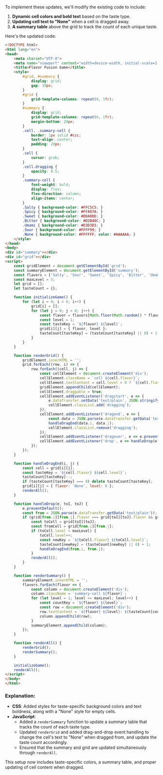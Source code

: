To implement these updates, we'll modify the existing code to include:

1. **Dynamic cell colors and bold text** based on the taste type.
2. **Updating cell text to "None"** when a cell is dragged away.
3. **A summary table** above the grid to track the count of each unique taste.

Here's the updated code:

```html
<!DOCTYPE html>
<html lang="en">
<head>
    <meta charset="UTF-8">
    <meta name="viewport" content="width=device-width, initial-scale=1.0">
    <title>Flavor Fusion Game</title>
    <style>
        #grid, #summary {
            display: grid;
            gap: 10px;
        }
        #grid {
            grid-template-columns: repeat(8, 1fr);
        }
        #summary {
            display: grid;
            grid-template-columns: repeat(6, 1fr);
            margin-bottom: 20px;
        }
        .cell, .summary-cell {
            border: 1px solid #ccc;
            text-align: center;
            padding: 20px;
        }
        .cell {
            cursor: grab;
        }
        .cell.dragging {
            opacity: 0.5;
        }
        .summary-cell {
            font-weight: bold;
            display: flex;
            flex-direction: column;
            align-items: center;
        }
        .Salty { background-color: #FFC5C5; }
        .Spicy { background-color: #FFA07A; }
        .Sweet { background-color: #DDA0DD; }
        .Bitter { background-color: #D2B48C; }
        .Umami { background-color: #D3D3D3; }
        .Sour { background-color: #FFFF99; }
        .None { background-color: #FFFFFF; color: #AAAAAA; }
    </style>
</head>
<body>
<div id="summary"></div>
<div id="grid"></div>
<script>
    const gridElement = document.getElementById('grid');
    const summaryElement = document.getElementById('summary');
    const flavors = ['Salty', 'Sour', 'Sweet', 'Spicy', 'Bitter', 'Umami'];
    const maxLevel = 5;
    let grid = [];
    let tasteCount = {};

    function initializeGame() {
        for (let i = 0; i < 6; i++) {
            grid[i] = [];
            for (let j = 0; j < 8; j++) {
                const flavor = flavors[Math.floor(Math.random() * flavors.length)];
                const level = 1;
                const tasteKey = `${flavor} ${level}`;
                grid[i][j] = { flavor, level };
                tasteCount[tasteKey] = (tasteCount[tasteKey] || 0) + 1;
            }
        }
    }

    function renderGrid() {
        gridElement.innerHTML = '';
        grid.forEach((row, i) => {
            row.forEach((cell, j) => {
                const cellElement = document.createElement('div');
                cellElement.className = `cell ${cell.flavor}`;
                cellElement.textContent = cell.level > 0 ? `${cell.flavor} ${cell.level}` : 'None';
                gridElement.appendChild(cellElement);
                cellElement.draggable = true;
                cellElement.addEventListener('dragstart', e => {
                    e.dataTransfer.setData('text/plain', JSON.stringify({ i, j }));
                    cellElement.classList.add('dragging');
                });
                cellElement.addEventListener('dragend', e => {
                    const data = JSON.parse(e.dataTransfer.getData('text/plain'));
                    handleDragEnd(data.i, data.j);
                    cellElement.classList.remove('dragging');
                });
                cellElement.addEventListener('dragover', e => e.preventDefault());
                cellElement.addEventListener('drop', e => handleDrop(e, i, j));
            });
        });
    }

    function handleDragEnd(i, j) {
        const cell = grid[i][j];
        const tasteKey = `${cell.flavor} ${cell.level}`;
        tasteCount[tasteKey]--;
        if (tasteCount[tasteKey] === 0) delete tasteCount[tasteKey];
        grid[i][j] = { flavor: 'None', level: 0 };
        renderAll();
    }

    function handleDrop(e, toI, toJ) {
        e.preventDefault();
        const from = JSON.parse(e.dataTransfer.getData('text/plain'));
        if (grid[from.i][from.j].flavor === grid[toI][toJ].flavor && grid[from.i][from.j].level === grid[toI][toJ].level) {
            const toCell = grid[toI][toJ];
            const fromCell = grid[from.i][from.j];
            if (toCell.level < maxLevel) {
                toCell.level++;
                const newKey = `${toCell.flavor} ${toCell.level}`;
                tasteCount[newKey] = (tasteCount[newKey] || 0) + 1;
                handleDragEnd(from.i, from.j);
            }
            renderAll();
        }
    }

    function renderSummary() {
        summaryElement.innerHTML = '';
        flavors.forEach(flavor => {
            const column = document.createElement('div');
            column.className = `summary-cell ${flavor}`;
            for (let level = 1; level <= maxLevel; level++) {
                const countKey = `${flavor} ${level}`;
                const row = document.createElement('div');
                row.textContent = `${flavor} ${level}: ${tasteCount[countKey] || 0}`;
                column.appendChild(row);
            }
            summaryElement.appendChild(column);
        });
    }

    function renderAll() {
        renderGrid();
        renderSummary();
    }

    initializeGame();
    renderAll();
</script>
</body>
</html>
```

### Explanation:
- **CSS**: Added styles for taste-specific background colors and text boldness, along with a "None" style for empty cells.
- **JavaScript**:
    - Added a `renderSummary` function to update a summary table that tracks the count of each taste type.
    - Updated `renderGrid` and added drag-and-drop event handling to change the cell's text to "None" when dragged from, and update the taste count accordingly.
    - Ensured that the summary and grid are updated simultaneously through `renderAll`.

This setup now includes taste-specific colors, a summary table, and proper updating of cell content when dragged.